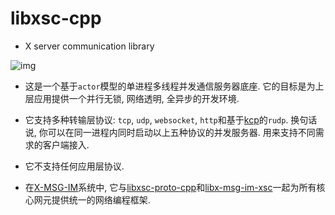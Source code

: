 # libxsc-cpp

* X server communication library

![img](https://github.com/dev5cn/libxsc-cpp/raw/master/libxsc-cpp-arch.png)

* 这是一个基于`actor`模型的单进程多线程并发通信服务器底座. 它的目标是为上层应用提供一个并行无锁, 网络透明, 全异步的开发环境.

* 它支持多种转输层协议: `tcp`, `udp`, `websocket`, `http`和基于[kcp](https://github.com/skywind3000/kcp)的`rudp`. 换句话说, 你可以在同一进程内同时启动以上五种协议的并发服务器. 用来支持不同需求的客户端接入.

* 它不支持任何应用层协议. 

* 在[X-MSG-IM](https://github.com/dev5cn/x-msg-im)系统中, 它与[libxsc-proto-cpp](https://github.com/dev5cn/libxsc-proto-cpp)和[libx-msg-im-xsc](https://github.com/dev5cn/libx-msg-im-xsc)一起为所有核心网元提供统一的网络编程框架.
